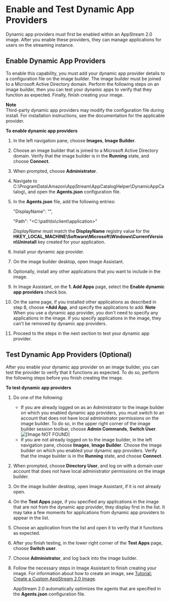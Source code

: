 # Enable and Test Dynamic App Providers<a name="enable-test-dynamic-app-providers"></a>

Dynamic app providers must first be enabled within an AppStream 2\.0 image\. After you enable these providers, they can manage applications for users on the streaming instance\.

## Enable Dynamic App Providers<a name="enable-dynamic-app-providers"></a>

 To enable this capability, you must add your dynamic app provider details to a configuration file on the image builder\. The image builder must be joined to a Microsoft Active Directory domain\. Perform the following steps on an image builder, then you can test your dynamic apps to verify that they function as expected\. Finally, finish creating your image\.

**Note**  
Third\-party dynamic app providers may modify the configuration file during install\. For installation instructions, see the documentation for the applicable provider\.

**To enable dynamic app providers**

1. In the left navigation pane, choose **Images**, **Image Builder**\.

1. Choose an image builder that is joined to a Microsoft Active Directory domain\. Verify that the image builder is in the **Running** state, and choose **Connect**\.

1. When prompted, choose **Administrator**\.

1. Navigate to C:\\ProgramData\\Amazon\\AppStream\\AppCatalogHelper\\DynamicAppCatalog\\, and open the **Agents\.json** configuration file\.

1. In the **Agents\.json** file, add the following entries:

   "DisplayName": "<Uninstall hive display name value>",

   "Path": "<C:\\path\\to\\client\\application>"

   *DisplayName* must match the **DisplayName** registry value for the **HKEY\_LOCAL\_MACHINE\\Software\\Microsoft\\Windows\\CurrentVersion\\Uninstall** key created for your application\.

1. Install your dynamic app provider\.

1. On the image builder desktop, open Image Assistant\.

1. Optionally, install any other applications that you want to include in the image\. 

1. In Image Assistant, on the **1\. Add Apps** page, select the **Enable dynamic app providers** check box\.

1. On the same page, if you installed other applications as described in step 8, choose **\+Add App**, and specify the applications to add\.
**Note**  
When you use a dynamic app provider, you don't need to specify any applications in the image\. If you specify applications in the image, they can't be removed by dynamic app providers\.

1. Proceed to the steps in the next section to test your dynamic app provider\.

## Test Dynamic App Providers \(Optional\)<a name="test-dynamic-app-providers"></a>

After you enable your dynamic app provider on an image builder, you can test the provider to verify that it functions as expected\. To do so, perform the following steps before you finish creating the image\.

**To test dynamic app providers**

1. Do one of the following: 
   + If you are already logged on as an Administrator to the image builder on which you enabled dynamic app providers, you must switch to an account that does not have local administrator permissions on the image builder\. To do so, in the upper right corner of the image builder session toolbar, choose **Admin Commands**, **Switch User**\.   
![\[Image NOT FOUND\]](http://docs.aws.amazon.com/appstream2/latest/developerguide/images/admin-commands-switch-user.png)
   + If you are not already logged on to the image builder, in the left navigation pane, choose **Images**, **Image Builder**\. Choose the image builder on which you enabled your dynamic app providers\. Verify that the image builder is in the **Running** state, and choose **Connect**\.

1. When prompted, choose **Directory User**, and log on with a domain user account that does not have local administrator permissions on the image builder\. 

1. On the image builder desktop, open Image Assistant, if it is not already open\. 

1. On the **Test Apps** page, if you specified any applications in the image that are not from the dynamic app provider, they display first in the list\. It may take a few moments for applications from dynamic app providers to appear in the list\.

1. Choose an application from the list and open it to verify that it functions as expected\.

1. After you finish testing, in the lower right corner of the **Test Apps** page, choose **Switch user**\. 

1. Choose **Administrator**, and log back into the image builder\.

1. Follow the necessary steps in Image Assistant to finish creating your image\. For information about how to create an image, see [Tutorial: Create a Custom AppStream 2\.0 Image](tutorial-image-builder.md)\.

   AppStream 2\.0 automatically optimizes the agents that are specified in the **Agents\.json** configuration file\.
